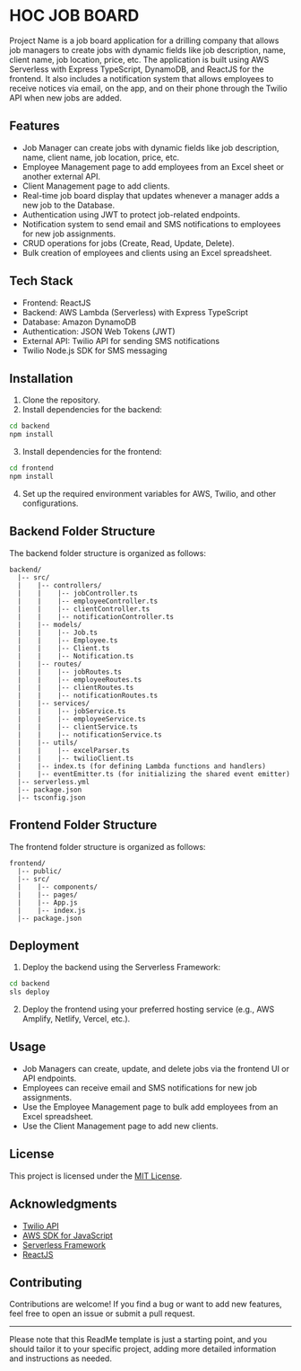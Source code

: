 # HOC JOB BOARD

Project Name is a job board application for a drilling company that allows job managers to create jobs with dynamic fields like job description, name, client name, job location, price, etc. The application is built using AWS Serverless with Express TypeScript, DynamoDB, and ReactJS for the frontend. It also includes a notification system that allows employees to receive notices via email, on the app, and on their phone through the Twilio API when new jobs are added.

## Features

- Job Manager can create jobs with dynamic fields like job description, name, client name, job location, price, etc.
- Employee Management page to add employees from an Excel sheet or another external API.
- Client Management page to add clients.
- Real-time job board display that updates whenever a manager adds a new job to the Database.
- Authentication using JWT to protect job-related endpoints.
- Notification system to send email and SMS notifications to employees for new job assignments.
- CRUD operations for jobs (Create, Read, Update, Delete).
- Bulk creation of employees and clients using an Excel spreadsheet.

## Tech Stack

- Frontend: ReactJS
- Backend: AWS Lambda (Serverless) with Express TypeScript
- Database: Amazon DynamoDB
- Authentication: JSON Web Tokens (JWT)
- External API: Twilio API for sending SMS notifications
- Twilio Node.js SDK for SMS messaging

## Installation

1. Clone the repository.
2. Install dependencies for the backend:

```bash
cd backend
npm install
```

3. Install dependencies for the frontend:

```bash
cd frontend
npm install
```

4. Set up the required environment variables for AWS, Twilio, and other configurations.

## Backend Folder Structure

The backend folder structure is organized as follows:

```
backend/
  |-- src/
  |    |-- controllers/
  |    |    |-- jobController.ts
  |    |    |-- employeeController.ts
  |    |    |-- clientController.ts
  |    |    |-- notificationController.ts
  |    |-- models/
  |    |    |-- Job.ts
  |    |    |-- Employee.ts
  |    |    |-- Client.ts
  |    |    |-- Notification.ts
  |    |-- routes/
  |    |    |-- jobRoutes.ts
  |    |    |-- employeeRoutes.ts
  |    |    |-- clientRoutes.ts
  |    |    |-- notificationRoutes.ts
  |    |-- services/
  |    |    |-- jobService.ts
  |    |    |-- employeeService.ts
  |    |    |-- clientService.ts
  |    |    |-- notificationService.ts
  |    |-- utils/
  |    |    |-- excelParser.ts
  |    |    |-- twilioClient.ts
  |    |-- index.ts (for defining Lambda functions and handlers)
  |    |-- eventEmitter.ts (for initializing the shared event emitter)
  |-- serverless.yml
  |-- package.json
  |-- tsconfig.json
```

## Frontend Folder Structure

The frontend folder structure is organized as follows:

```
frontend/
  |-- public/
  |-- src/
  |    |-- components/
  |    |-- pages/
  |    |-- App.js
  |    |-- index.js
  |-- package.json
```

## Deployment

1. Deploy the backend using the Serverless Framework:

```bash
cd backend
sls deploy
```

2. Deploy the frontend using your preferred hosting service (e.g., AWS Amplify, Netlify, Vercel, etc.).

## Usage

- Job Managers can create, update, and delete jobs via the frontend UI or API endpoints.
- Employees can receive email and SMS notifications for new job assignments.
- Use the Employee Management page to bulk add employees from an Excel spreadsheet.
- Use the Client Management page to add new clients.

## License

This project is licensed under the [MIT License](https://opensource.org/licenses/MIT).

## Acknowledgments

- [Twilio API](https://www.twilio.com/docs/quickstart/node/programmable-sms)
- [AWS SDK for JavaScript](https://docs.aws.amazon.com/AWSJavaScriptSDK/latest/index.html)
- [Serverless Framework](https://www.serverless.com/)
- [ReactJS](https://reactjs.org/)

## Contributing

Contributions are welcome! If you find a bug or want to add new features, feel free to open an issue or submit a pull request.

---

Please note that this ReadMe template is just a starting point, and you should tailor it to your specific project, adding more detailed information and instructions as needed.
